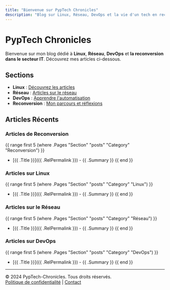 ```yaml
---
title: "Bienvenue sur PypTech Chronicles"
description: "Blog sur Linux, Réseau, DevOps et la vie d'un tech en reconversion."
---
```


# PypTech Chronicles

Bienvenue sur mon blog dédié à **Linux**, **Réseau**, **DevOps** et **la reconversion dans le secteur IT**. Découvrez mes articles ci-dessous.

## Sections

- **Linux** : [Découvrez les articles](./categories/linux/)
- **Réseau** : [Articles sur le réseau](./categories/reseau/)
- **DevOps** : [Apprendre l'automatisation](./categories/devops/)
- **Reconversion** : [Mon parcours et réflexions](./categories/reconversion/)

## Articles Récents

### Articles de Reconversion

{{ range first 5 (where .Pages "Section" "posts" "Category" "Reconversion") }}

- [{{ .Title }}]({{ .RelPermalink }}) - {{ .Summary }}
  {{ end }}

### Articles sur Linux

{{ range first 5 (where .Pages "Section" "posts" "Category" "Linux") }}

- [{{ .Title }}]({{ .RelPermalink }}) - {{ .Summary }}
  {{ end }}

### Articles sur le Réseau

{{ range first 5 (where .Pages "Section" "posts" "Category" "Réseau") }}

- [{{ .Title }}]({{ .RelPermalink }}) - {{ .Summary }}
  {{ end }}

### Articles sur DevOps

{{ range first 5 (where .Pages "Section" "posts" "Category" "DevOps") }}

- [{{ .Title }}]({{ .RelPermalink }}) - {{ .Summary }}
  {{ end }}

---

© 2024 PypTech-Chronicles. Tous droits réservés.  
[Politique de confidentialité](#) | [Contact](#)
